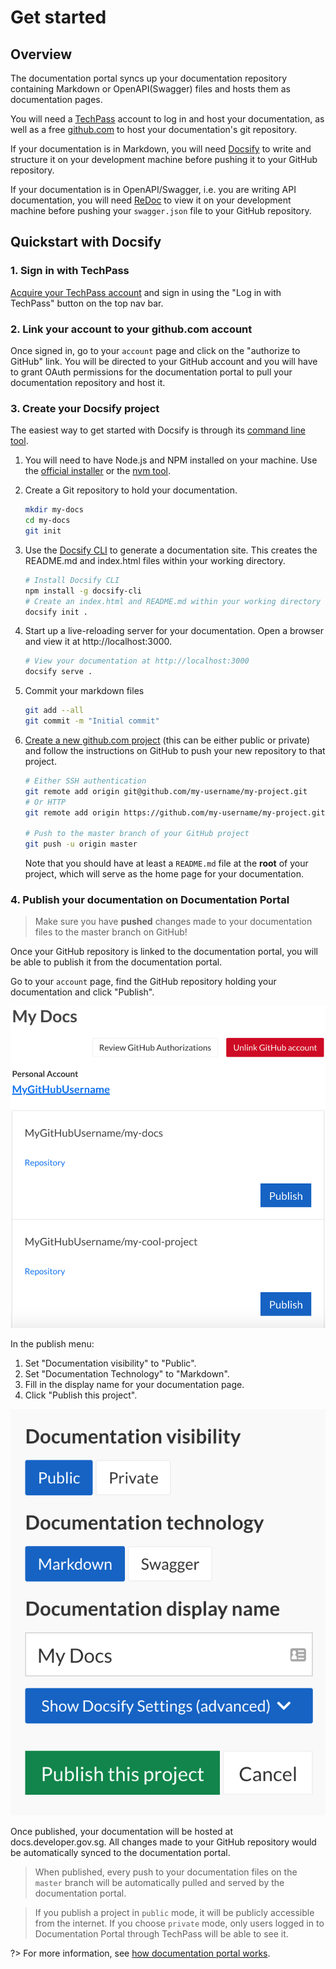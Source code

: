 # Get started

## Overview

The documentation portal syncs up your documentation repository containing Markdown or OpenAPI(Swagger) files and hosts them as documentation pages.

You will need a [TechPass](https://www.techpass.gov.sg) account to log in and host your documentation, as well as a free [github.com](https://github.com) to host your documentation's git repository.

If your documentation is in Markdown, you will need [Docsify](https://docsify.js.org) to write and structure it on your development machine before pushing it to your GitHub repository.

If your documentation is in OpenAPI/Swagger, i.e. you are writing API documentation, you will need [ReDoc](https://github.com/Redocly/redoc) to view it on your development machine before pushing your `swagger.json` file to your GitHub repository.

## Quickstart with Docsify

### 1. Sign in with TechPass

[Acquire your TechPass account](https://dev.docs.developer.gov.sg/docs/public/244557586/techpass-user-docs/ ':target=_blank') and sign in using the "Log in with TechPass" button on the top nav bar.

### 2. Link your account to your github.com account

Once signed in, go to your `account` page and click on the "authorize to GitHub" link. You will be directed to your GitHub account and you will have to grant OAuth permissions for the documentation portal to pull your documentation repository and host it.

### 3. Create your Docsify project

The easiest way to get started with Docsify is through its [command line tool](https://docsify.js.org/#/quickstart).

1. You will need to have Node.js and NPM installed on your machine. Use the [official installer](https://nodejs.org/en/) or
   the [nvm tool](https://github.com/nvm-sh/nvm).

2. Create a Git repository to hold your documentation.

   ```bash
   mkdir my-docs
   cd my-docs
   git init
   ```

3. Use the [Docsify CLI](https://docsify.js.org/#/quickstart) to generate a documentation site. This creates the README.md and index.html files within your working directory.

   ```bash
   # Install Docsify CLI
   npm install -g docsify-cli
   # Create an index.html and README.md within your working directory
   docsify init .
   ```

4. Start up a live-reloading server for your documentation. Open a browser and view it at http://localhost:3000.

   ```bash
   # View your documentation at http://localhost:3000
   docsify serve .
   ```

4. Commit your markdown files

   ```bash
   git add --all
   git commit -m "Initial commit"
   ```

5. [Create a new github.com project](https://github.com/new) (this can be either public or private) and follow
   the instructions on GitHub to push your new repository to that project.

   ```bash
   # Either SSH authentication
   git remote add origin git@github.com/my-username/my-project.git
   # Or HTTP
   git remote add origin https://github.com/my-username/my-project.git

   # Push to the master branch of your GitHub project
   git push -u origin master
   ```

   Note that you should have at least a `README.md` file at the **root** of your project, which will serve as the home page for your documentation.

### 4. Publish your documentation on Documentation Portal

> Make sure you have **pushed** changes made to your documentation files to the master branch on GitHub! 

Once your GitHub repository is linked to the documentation portal, you will be able to publish it from the documentation portal.

Go to your `account` page, find the GitHub repository holding your documentation and click "Publish".

![Account page screenshot](assets/account_screen.png ":size=450 :class=bordered-black")

In the publish menu:

1. Set "Documentation visibility" to "Public".
2. Set "Documentation Technology" to "Markdown".
3. Fill in the display name for your documentation page.
4. Click "Publish this project".

![Publish settings screenshot](assets/publish_settings.png ":size=300 :class=bordered-black")

Once published, your documentation will be hosted at docs.developer.gov.sg. All changes made to your GitHub repository would be automatically
synced to the documentation portal.

> When published, every push to your documentation files on the `master` branch will be automatically pulled and served by the documentation portal.

> If you publish a project in `public` mode, it will be publicly accessible from the internet.
> If you choose `private` mode,
> only users logged in to Documentation Portal through TechPass will be able to see it.

?> For more information, see [how documentation portal works](advanced/how-documentation-portal-works).